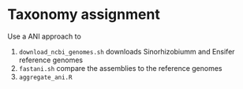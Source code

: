 # Taxonomy assignment

Use a ANI approach to 

1. `download_ncbi_genomes.sh` downloads Sinorhizobiumm and Ensifer reference genomes
2. `fastani.sh` compare the assemblies to the reference genomes
3. `aggregate_ani.R` 
